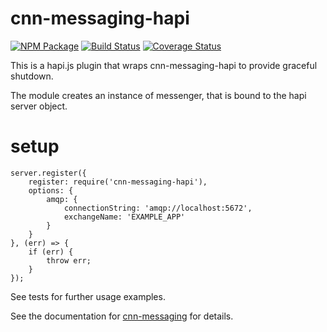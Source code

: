 # cnn-messaging-hapi

[![NPM Package](https://img.shields.io/npm/v/cnn-messaging-hapi.svg?style=flat-square)](https://www.npmjs.org/package/cnn-messaging-hapi)
[![Build Status](https://img.shields.io/travis/cnnlabs/cnn-messaging-hapi.svg?branch=master&style=flat-square)](https://travis-ci.org/cnnlabs/cnn-messaging-hapi)
[![Coverage Status](https://img.shields.io/coveralls/cnnlabs/cnn-messaging-hapi.svg?branch=master&style=flat-square)](https://coveralls.io/github/cnnlabs/cnn-messaging-hapi)

This is a hapi.js plugin that wraps cnn-messaging-hapi to provide graceful shutdown.

The module creates an instance of messenger, that is bound to the hapi server object.

# setup

```
server.register({
    register: require('cnn-messaging-hapi'),
    options: {
        amqp: {
            connectionString: 'amqp://localhost:5672',
            exchangeName: 'EXAMPLE_APP'
        }
    }
}, (err) => {
    if (err) {
        throw err;
    }
});
```

See tests for further usage examples.

See the documentation for [cnn-messaging](http://github.com/cnnlabs/cnn-messaging) for details.

